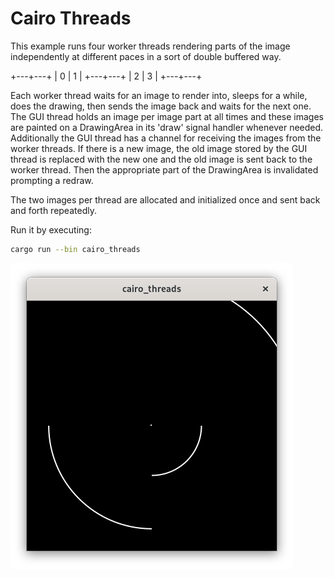 # Cairo Threads

This example runs four worker threads rendering parts of the image independently at different
paces in a sort of double buffered way.

+---+---+
| 0 | 1 |
+---+---+
| 2 | 3 |
+---+---+

Each worker thread waits for an image to render into, sleeps for a while, does the drawing, then
sends the image back and waits for the next one.
The GUI thread holds an image per image part at all times and these images are painted on a
DrawingArea in its 'draw' signal handler whenever needed.
Additionally the GUI thread has a channel for receiving the images from the worker threads. If
there is a new image, the old image stored by the GUI thread is replaced with the new one and
the old image is sent back to the worker thread. Then the appropriate part of the DrawingArea is
invalidated prompting a redraw.

The two images per thread are allocated and initialized once and sent back and forth repeatedly.

Run it by executing:

```bash
cargo run --bin cairo_threads
```


![screenshot](screenshot.png)